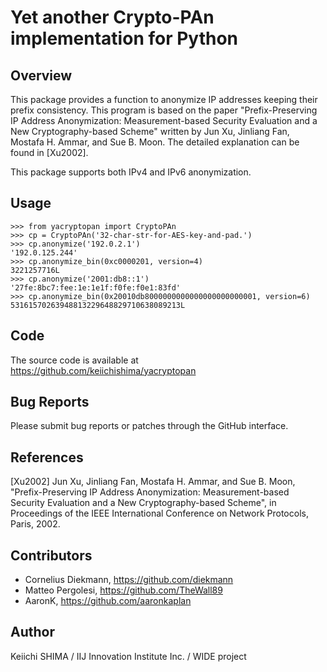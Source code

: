 # Yet another Crypto-PAn implementation for Python

## Overview

This package provides a function to anonymize IP addresses keeping
their prefix consistency.  This program is based on the paper
"Prefix-Preserving IP Address Anonymization: Measurement-based
Security Evaluation and a New Cryptography-based Scheme" written by
Jun Xu, Jinliang Fan, Mostafa H. Ammar, and Sue B. Moon.  The detailed
explanation can be found in [Xu2002].

This package supports both IPv4 and IPv6 anonymization.

## Usage

    >>> from yacryptopan import CryptoPAn
    >>> cp = CryptoPAn('32-char-str-for-AES-key-and-pad.')
    >>> cp.anonymize('192.0.2.1')
    '192.0.125.244'
    >>> cp.anonymize_bin(0xc0000201, version=4)
    3221257716L
    >>> cp.anonymize('2001:db8::1')
    '27fe:8bc7:fee:1e:1e1f:f0fe:f0e1:83fd'
    >>> cp.anonymize_bin(0x20010db8000000000000000000000001, version=6)
    53161570263948813229648829710638089213L

## Code

The source code is available at https://github.com/keiichishima/yacryptopan

## Bug Reports

Please submit bug reports or patches through the GitHub interface.

## References

[Xu2002] Jun Xu, Jinliang Fan, Mostafa H. Ammar, and Sue B. Moon,
"Prefix-Preserving IP Address Anonymization: Measurement-based
Security Evaluation and a New Cryptography-based Scheme", in
Proceedings of the IEEE International Conference on Network Protocols,
Paris, 2002.

## Contributors

- Cornelius Diekmann, https://github.com/diekmann
- Matteo Pergolesi, https://github.com/TheWall89
- AaronK, https://github.com/aaronkaplan

## Author

Keiichi SHIMA
/ IIJ Innovation Institute Inc.
/ WIDE project
